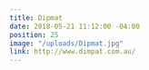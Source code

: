 ```yaml
---
title: Dipmat
date: 2018-05-21 11:12:00 -04:00
position: 25
image: "/uploads/Dipmat.jpg"
link: http://www.dimpat.com.au/
---
```


